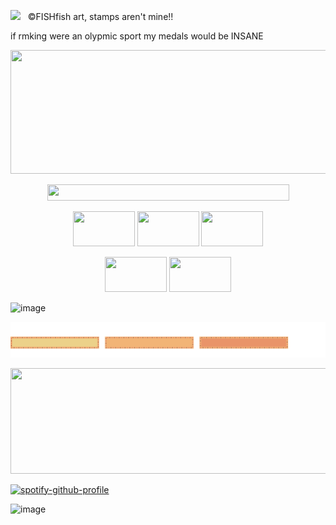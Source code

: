 ![](https://komarev.com/ghpvc/?username=cauIfield&color=yellow) &nbsp; ©FISHfish art, stamps aren't mine!!

if rmking were an olypmic sport my medals would be INSANE

<p align="center">
  <img width="554" height="198" src="https://github.com/user-attachments/assets/616b0992-ae87-41b1-b6ab-75b4460ac21f">
</p>

<p align="center">
  <img width="387" height="26" src="https://github.com/user-attachments/assets/34eb25f0-09c5-459b-ba4c-411b27eb766d">
</p>

<p align="center">
  <img width="99" height="56" src="https://github.com/user-attachments/assets/43c9f29f-2e6a-4084-b1df-f713ab340a7d">
  <img width="99" height="56" src="https://github.com/user-attachments/assets/ccc86f09-8fa1-454e-a8e2-c4143dafe724"> <img width="99" height="56" src="https://github.com/user-attachments/assets/810de1fd-f007-47ee-bc48-260163775c75">
</p>

<p align="center">
  <img width="99" height="56" src="https://github.com/user-attachments/assets/86496ed3-01f7-4bf2-8c9f-c48788c51636">
  <img width="99" height="56" src="https://github.com/user-attachments/assets/7d0ba6cb-724a-42e4-9a4e-86a9a6bd3ed2">


![image](https://github.com/user-attachments/assets/49165ec4-949a-4969-adcb-57c38382a0b2)




![marquee](images/svg/marquee.svg)

<p align="center">
  <img width="557" height="169" src="https://github.com/user-attachments/assets/dda70c32-4a25-4a69-8e62-bad6cc0cf560">
</p>

[![spotify-github-profile](https://spotify-github-profile.kittinanx.com/api/view?uid=cc7ruoqolcp0f2nf5f1txlivi&cover_image=true&theme=default&show_offline=false&background_color=121212&interchange=false&bar_color=f2f2f2&bar_color_cover=true)](https://spotify-github-profile.kittinanx.com/api/view?uid=cc7ruoqolcp0f2nf5f1txlivi&redirect=true)


![image](https://github.com/user-attachments/assets/443f1083-0f13-404d-8087-1dba1465850c)




































